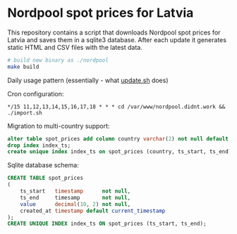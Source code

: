 # Nordpool spot prices for Latvia

This repository contains a script that downloads Nordpool spot prices for Latvia and saves them in a sqlite3 database. After each update it generates static HTML and CSV files with the latest data.

```bash
# build new binary as ./nordpool
make build
```

Daily usage pattern (essentially - what [update.sh](update.sh) does)

Cron configuration:

```cronexp
*/15 11,12,13,14,15,16,17,18 * * * cd /var/www/nordpool.didnt.work && ./import.sh
```

Migration to multi-country support:

```sql
alter table spot_prices add column country varchar(2) not null default 'LV';
drop index index_ts;
create unique index index_ts on spot_prices (country, ts_start, ts_end);
```

Sqlite database schema:

```sql
CREATE TABLE spot_prices
(
    ts_start   timestamp      not null,
    ts_end     timesamp       not null,
    value      decimal(10, 2) not null,
    created_at timestamp default current_timestamp
);
CREATE UNIQUE INDEX index_ts ON spot_prices (ts_start, ts_end);
```

